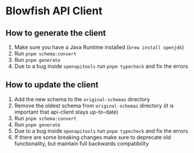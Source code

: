 # Blowfish API Client

## How to generate the client

1. Make sure you have a Java Runtime installed (`brew install openjdk`)
1. Run `pnpm schema:convert`
1. Run `pnpm generate`
1. Due to a bug inside `openapitools` run `pnpm typecheck` and fix the errors

## How to update the client

1. Add the new schema to the `original-schemas` directory
1. Remove the oldest schema from `original-schemas` directory (it is important that api-client stays up-to-date)
1. Run `pnpm schema:convert`
1. Run `pnpm generate`
1. Due to a bug inside `openapitools` run `pnpm typecheck` and fix the errors
1. If there are some breaking changes make sure to deprecate old functionality, but maintain full backwards compatibility
